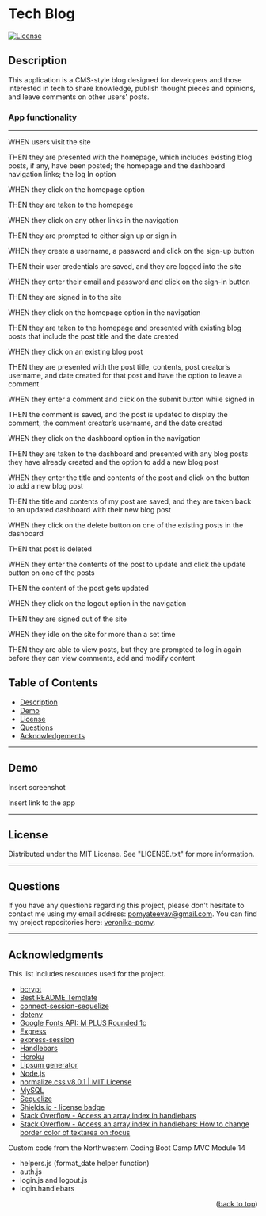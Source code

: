 # Tech Blog

[![License][license-shield]][license-url]

## Description

This application is a CMS-style blog designed for developers and those interested in tech to share knowledge, publish thought pieces and opinions, and leave comments on other users' posts.

### App functionality

---

WHEN users visit the site

THEN they are presented with the homepage, which includes existing blog posts, if any, have been posted; the homepage and the dashboard navigation links; the log In option

WHEN they click on the homepage option

THEN they are taken to the homepage

WHEN they click on any other links in the navigation

THEN they are prompted to either sign up or sign in

WHEN they create a username, a password and click on the sign-up button

THEN their user credentials are saved, and they are logged into the site

WHEN they enter their email and password and click on the sign-in button

THEN they are signed in to the site

WHEN they click on the homepage option in the navigation

THEN they are taken to the homepage and presented with existing blog posts that include the post title and the date created

WHEN they click on an existing blog post

THEN they are presented with the post title, contents, post creator’s username, and date created for that post and have the option to leave a comment

WHEN they enter a comment and click on the submit button while signed in

THEN the comment is saved, and the post is updated to display the comment, the comment creator’s username, and the date created

WHEN they click on the dashboard option in the navigation

THEN they are taken to the dashboard and presented with any blog posts they have already created and the option to add a new blog post

WHEN they enter the title and contents of the post and click on the button to add a new blog post

THEN the title and contents of my post are saved, and they are taken back to an updated dashboard with their new blog post

WHEN they click on the delete button on one of the existing posts in the dashboard

THEN that post is deleted

WHEN they enter the contents of the post to update and click the update button on one of the posts

THEN the content of the post gets updated

WHEN they click on the logout option in the navigation

THEN they are signed out of the site

WHEN they idle on the site for more than a set time

THEN they are able to view posts, but they are prompted to log in again before they can view comments, add and modify content

## Table of Contents

  <ul>
    <li>
      <a href="#description">Description</a>
    </li>
    <li>
      <a href="#demo">Demo</a>
    </li>
    <li>
        <a href="#license">License</a>
    </li>
    <li>
        <a href="#questions">Questions</a>
    </li>
    <li>
        <a href="#acknowledgments">Acknowledgements</a>
    </li>
  </ul>

---

## Demo

Insert screenshot

Insert link to the app

---

## License

Distributed under the MIT License. See "LICENSE.txt" for more information.

---

## Questions

If you have any questions regarding this project, please don't hesitate to contact me using my email address: pomyateevav@gmail.com. You can find my project repositories here: [veronika-pomy](https://github.com/veronika-pomy?tab=repositories).

---

## Acknowledgments

This list includes resources used for the project.

- [bcrypt](https://www.npmjs.com/package/bcrypt)
- [Best README Template](https://github.com/othneildrew/Best-README-Template/blob/master/README.md)
- [connect-session-sequelize](https://www.npmjs.com/package/connect-session-sequelize)
- [dotenv](https://www.npmjs.com/package/dotenv)
- [Google Fonts API: M PLUS Rounded 1c](https://fonts.google.com/specimen/M+PLUS+Rounded+1c)
- [Express](https://expressjs.com/)
- [express-session](https://www.npmjs.com/package/express-session)
- [Handlebars](https://handlebarsjs.com/)
- [Heroku](https://devcenter.heroku.com/)
- [Lipsum generator](https://www.lipsum.com/)
- [Node.js](https://nodejs.org/en/)
- [normalize.css v8.0.1 | MIT License](https://github.com/necolas/normalize.css)
- [MySQL](https://www.mysql.com/)
- [Sequelize](https://sequelize.org/)
- [Shields.io - license badge](https://shields.io/)
- [Stack Overflow - Access an array index in handlebars](https://stackoverflow.com/questions/8044219/how-do-i-access-an-access-array-item-by-index-in-handlebars)
- [Stack Overflow - Access an array index in handlebars: How to change border color of textarea on :focus](https://stackoverflow.com/questions/16156594/how-to-change-border-color-of-textarea-on-focus)

Custom code from the Northwestern Coding Boot Camp MVC Module 14

- helpers.js (format_date helper function)
- auth.js
- login.js and logout.js
- login.handlebars

<p align="right">(<a href="#tech-blog">back to top</a>)</p>

[license-shield]: https://img.shields.io/badge/license-MIT-blue?style=for-the-badge
[license-url]: https://github.com/veronika-pomy/Tech-Blog/blob/main/LICENSE
